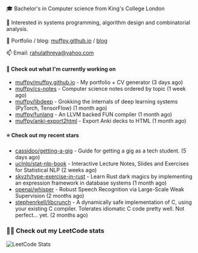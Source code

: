🎓 Bachelor's in Computer science from King's College London  

🔭 Interested in systems programming, algorithm design and combinatorial analysis.

🤗 Portfolio / blog: [muffpy.github.io](https://muffpy.github.io/) / [blog](https://muffpy.github.io/blog)

📫 Email: [rahulathreya@yahoo.com](mailto:rahulathreya@yahoo.com)

#### 👷 Check out what I'm currently working on

- [muffpy/muffpy.github.io](https://github.com/muffpy/muffpy.github.io) - My portfolio &#43; CV generator (3 days ago)
- [muffpy/cs-notes](https://github.com/muffpy/cs-notes) - Computer science notes ordered by topic (1 week ago)
- [muffpy/libdeep](https://github.com/muffpy/libdeep) - Grokking the internals of deep learning systems (PyTorch, TensorFlow) (1 month ago)
- [muffpy/funlang](https://github.com/muffpy/funlang) - An LLVM backed FUN compiler  (1 month ago)
- [muffpy/anki-export2html](https://github.com/muffpy/anki-export2html) - Export Anki decks to HTML (1 month ago)

#### ⭐ Check out my recent stars

- [cassidoo/getting-a-gig](https://github.com/cassidoo/getting-a-gig) - Guide for getting a gig as a tech student. (5 days ago)
- [uclnlp/stat-nlp-book](https://github.com/uclnlp/stat-nlp-book) - Interactive Lecture Notes, Slides and Exercises for Statistical NLP (2 weeks ago)
- [skyzh/type-exercise-in-rust](https://github.com/skyzh/type-exercise-in-rust) - Learn Rust dark magics by implementing an expression framework in database systems (1 month ago)
- [openai/whisper](https://github.com/openai/whisper) - Robust Speech Recognition via Large-Scale Weak Supervision (2 months ago)
- [stephenrkell/libcrunch](https://github.com/stephenrkell/libcrunch) - A dynamically safe implementation of C, using your existing C compiler. Tolerates idiomatic C code pretty well. Not perfect... yet. (2 months ago)

### 👨‍💻 Check out my LeetCode stats
![LeetCode Stats](https://leetcode.card.workers.dev/lcascension?theme=unicorn&font=baloo&extension=null)
